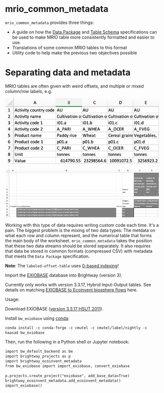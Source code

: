 # mrio_common_metadata

`mrio_common_metadata` provides three things:

* A guide on how the [Data Package](https://frictionlessdata.io/specs/data-package/) and [Table Schema](https://frictionlessdata.io/specs/table-schema/) specifications can be used to make MRIO table more consistently formatted and easier to use.
* Translations of some common MRIO tables to this format
* Utility code to help make the previous two objectives possible

# Separating data and metadata

MRIO tables are often given with weird offsets, and multiple or mixed column/row labels, e.g.

![Worksheet with column labels as rows](docs/images/worksheet-1.png)

![Worksheet with multiple column and row labels](docs/images/worksheet-2.png)

Working with this type of data requires writing custom code each time. It's a pain. The biggest problem is the mixing of two data types: The metdata on what each row and column represent, and the numerical table that forms the main body of the worksheet. `mrio_common_metadata` takes the position that these two data streams should be stored separately. It also requires that data be stored in common formats (compressed CSV) with metadata that meets the `Data Package` specification.



**Note**: The `labeled-offset-table` uses [0-based indexing](https://en.wikipedia.org/wiki/Zero-based_numbering)!

Import the [EXIOBASE](https://exiobase.eu/) database into Brightway (version 3).

Currently only works with version 3.3.17, Hybrid Input-Output tables. See details on matching [EXIOBASE to Ecoinvent biosphere flows](https://github.com/brightway-lca/bw_migrations/blob/master/bw_migrations/data/exiobase-3-ecoinvent-3.6.json#L634) here.

Usage:

Download EXIOBASE ([version 3.3.17 HSUT 2011](https://exiobase.eu/index.php/data-download/exiobase3hyb)).

Install `bw_exiobase` using [conda](https://docs.conda.io/en/latest/miniconda.html):

    conda install -c conda-forge -c cmutel -c cmutel/label/nightly -c haasad bw_exiobase

Then, run the following in a Python shell or Jupyter notebook:

    import bw_default_backend as be
    import brightway_projects as p
    import brightway_ecoinvent_metadata
    from bw_exiobase import import_exiobase, convert_exiobase

    p.projects.create_project("exiobase", add_base_data=True)
    brightway_ecoinvent_metadata.add_ecoinvent_metadata()
    import_exiobase()
